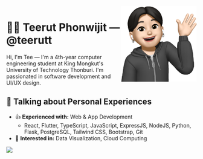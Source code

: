 <img a="Hi!" align="right" height="200" width="200" alt="teerut's avatar" src="https://raw.githubusercontent.com/teerutt/teerutt/main/img/avatar.png"/>

# 🧑🏻 Teerut Phonwijit — @teerutt

Hi, I'm Tee — I'm a 4th-year computer engineering student at King Mongkut's University of Technology Thonburi. I'm passionated in software development and UI/UX design. 

## 💬 Talking about Personal Experiences
- 👍 **Experienced with:** Web & App Development
    - React, Flutter, TypeScript, JavaScript, ExpressJS, NodeJS, Python, Flask, PostgreSQL, Tailwind CSS, Bootstrap, Git 
- 👀 **Interested in:** Data Visualization, Cloud Computing

<img height="64" src="https://skillicons.dev/icons?i=react,flutter,ts,js,express,nodejs,nextjs,py,flask,postgres,mysql,sqlite,tailwind,bootstrap,php,html,spring,java,c,docker,redis,nginx,vite,postman,git,github,figma&perline=16" />

<a href="https://www.linkedin.com/in/teerutt/">
   <img src="https://img.shields.io/badge/LinkedIn-0077B5?style=for-the-badge&logo=linkedin&logoColor=white" alt="" />
</a>
